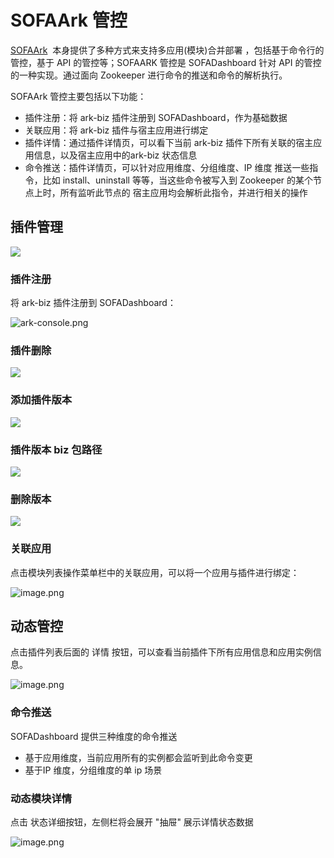 # SOFAArk 管控

[SOFAArk](https://www.sofastack.tech/sofa-boot/docs/sofa-ark-readme)  本身提供了多种方式来支持多应用(模块)合并部署 ，包括基于命令行的管控，基于 API 的管控等；SOFAARK 管控是 SOFADashboard 针对 API 的管控的一种实现。通过面向 Zookeeper 进行命令的推送和命令的解析执行。

SOFAArk 管控主要包括以下功能：

* 插件注册：将 ark-biz 插件注册到 SOFADashboard，作为基础数据
* 关联应用：将 ark-biz 插件与宿主应用进行绑定
* 插件详情：通过插件详情页，可以看下当前 ark-biz 插件下所有关联的宿主应用信息，以及宿主应用中的ark-biz 状态信息
* 命令推送：插件详情页，可以针对应用维度、分组维度、IP 维度 推送一些指令，比如 install、uninstall 等等，当这些命令被写入到 Zookeeper 的某个节点上时，所有监听此节点的 宿主应用均会解析此指令，并进行相关的操作

## 插件管理

![](https://gw.alipayobjects.com/mdn/rms_9959bb/afts/img/A*RbF3RYO0xjYAAAAAAAAAAABkARQnAQ)

### 插件注册
将 ark-biz 插件注册到 SOFADashboard：

![ark-console.png](https://gw.alipayobjects.com/mdn/rms_9959bb/afts/img/A*sfBRQYp6gKkAAAAAAAAAAABkARQnAQ)

### 插件删除

![](https://gw.alipayobjects.com/mdn/rms_9959bb/afts/img/A*pGfFQqOGfLUAAAAAAAAAAABkARQnAQ)

### 添加插件版本

![](https://gw.alipayobjects.com/mdn/rms_9959bb/afts/img/A*52XaTpXZb2kAAAAAAAAAAABkARQnAQ)

### 插件版本 biz 包路径

![](https://gw.alipayobjects.com/mdn/rms_9959bb/afts/img/A*LdoxRJYHVVkAAAAAAAAAAABkARQnAQ)

### 删除版本

![](https://gw.alipayobjects.com/mdn/rms_9959bb/afts/img/A*9kYKS6JwUloAAAAAAAAAAABkARQnAQ)

### 关联应用

点击模块列表操作菜单栏中的关联应用，可以将一个应用与插件进行绑定：

![image.png](https://gw.alipayobjects.com/mdn/rms_9959bb/afts/img/A*VOM_T7AJ94MAAAAAAAAAAABkARQnAQ)

## 动态管控

点击插件列表后面的 详情 按钮，可以查看当前插件下所有应用信息和应用实例信息。

![image.png](https://gw.alipayobjects.com/mdn/rms_9959bb/afts/img/A*u0EETYvo2JkAAAAAAAAAAABkARQnAQ)

### 命令推送

SOFADashboard 提供三种维度的命令推送

* 基于应用维度，当前应用所有的实例都会监听到此命令变更
* 基于IP 维度，分组维度的单 ip 场景

### 动态模块详情

点击 状态详细按钮，左侧栏将会展开 "抽屉" 展示详情状态数据

![image.png](https://gw.alipayobjects.com/mdn/rms_9959bb/afts/img/A*fGrcQ70PrYEAAAAAAAAAAABkARQnAQ)


